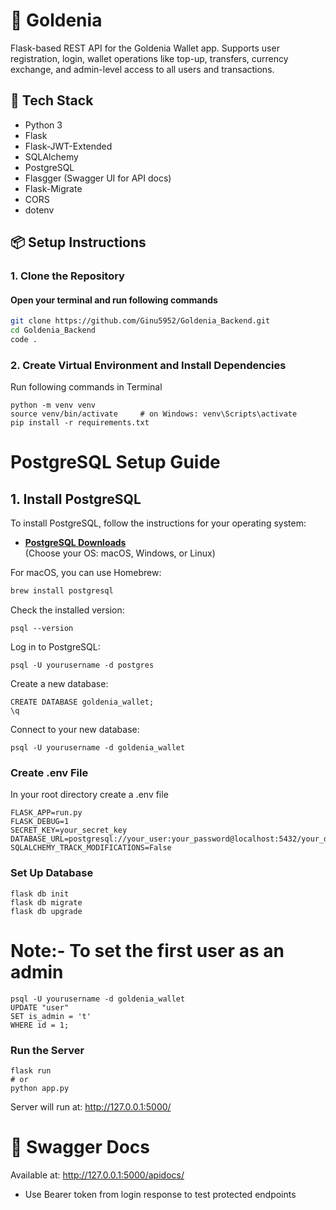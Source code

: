 # 🌟 Goldenia 

Flask-based REST API for the Goldenia Wallet app. Supports user registration, login, wallet operations like top-up, transfers, currency exchange, and admin-level access to all users and transactions.

## 🚀 Tech Stack

- Python 3
- Flask
- Flask-JWT-Extended
- SQLAlchemy
- PostgreSQL
- Flasgger (Swagger UI for API docs)
- Flask-Migrate
- CORS
- dotenv

## 📦 Setup Instructions

### 1. Clone the Repository
#### Open your terminal and run following commands 
```bash
git clone https://github.com/Ginu5952/Goldenia_Backend.git
cd Goldenia_Backend
code .
```

### 2. Create Virtual Environment and Install Dependencies
Run following commands in Terminal
```
python -m venv venv
source venv/bin/activate     # on Windows: venv\Scripts\activate
pip install -r requirements.txt
````

# PostgreSQL Setup Guide

## 1. Install PostgreSQL

To install PostgreSQL, follow the instructions for your operating system:

- **[PostgreSQL Downloads](https://www.postgresql.org/download/)**  
  (Choose your OS: macOS, Windows, or Linux)

For macOS, you can use Homebrew:
```bash
brew install postgresql
```
Check the installed version:
```
psql --version
```
Log in to PostgreSQL:
```
psql -U yourusername -d postgres
```

Create a new database:
```
CREATE DATABASE goldenia_wallet;
\q
```

Connect to your new database:
```
psql -U yourusername -d goldenia_wallet
```


### Create .env File
In your root directory create a .env file
```
FLASK_APP=run.py
FLASK_DEBUG=1
SECRET_KEY=your_secret_key
DATABASE_URL=postgresql://your_user:your_password@localhost:5432/your_db
SQLALCHEMY_TRACK_MODIFICATIONS=False
````

### Set Up Database

```
flask db init
flask db migrate
flask db upgrade
```

# Note:- To set the first user as an admin
```
psql -U yourusername -d goldenia_wallet
UPDATE "user"
SET is_admin = 't'  
WHERE id = 1;
```

### Run the Server
```
flask run
# or
python app.py
```
Server will run at: http://127.0.0.1:5000/

# 📑 Swagger Docs

Available at:
http://127.0.0.1:5000/apidocs/

* Use Bearer token from login response to test protected endpoints



